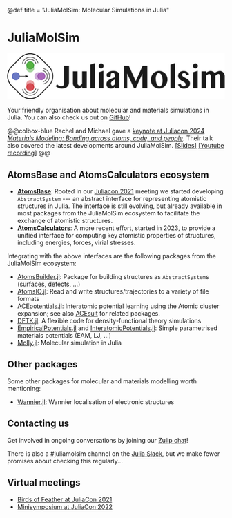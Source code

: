 @def title = "JuliaMolSim: Molecular Simulations in Julia"

# JuliaMolSim

![JuliaMolSim logo](/assets/juliamolsim.png)

Your friendly organisation about molecular and materials simulations in Julia.
You can also check us out on [GitHub](https://github.com/JuliaMolSim)!

@@colbox-blue
Rachel and Michael gave a
[keynote at Juliacon 2024](https://juliacon.org/2024/keynotes/#materials_modeling_bonding_across_atoms_code_and_people)
[*Materials Modeling: Bonding across atoms, code, and people*](https://michael-herbst.com/talks/2024.07.10_juliamolsim.pdf).
Their talk also covered the latest developments around JuliaMolSim.
[[Slides]](https://michael-herbst.com/talks/2024.07.10_juliamolsim.pdf) [[Youtube recording]](https://www.youtube.com/watch?v=zDh6LmEGUDc)
@@

## AtomsBase and AtomsCalculators ecosystem
- [**AtomsBase**](https://github.com/mfherbst/AtomsBase.jl):
  Rooted in our [Juliacon 2021](/juliacon21) meeting we started developing
  `AbstractSystem` ---
  an abstract interface for representing atomistic structures in Julia.
  The interface is still evolving, but already available in most packages
  from the JuliaMolSim ecosystem to facilitate the exchange of atomistic structures.
- [**AtomsCalculators**](https://github.com/JuliaMolSim/AtomsCalculators.jl):
  A more recent effort, started in 2023, to provide a unified interface
  for computing key atomistic properties of structures, including
  energies, forces, virial stresses.

Integrating with the above interfaces are the following packages
from the JuliaMolSim ecosystem:

- [AtomsBuilder.jl](https://github.com/JuliaMolSim/AtomsBuilder.jl):
  Package for building structures as `AbstractSystem`s (surfaces, defects, ...)
- [AtomsIO.jl](https://github.com/mfherbst/AtomsIO.jl):
  Read and write structures/trajectories to a variety of file formats
- [ACEpotentials.jl](https://github.com/ACEsuit/ACEpotentials.jl): Interatomic potential learning using the Atomic cluster expansion; see also [ACEsuit](https://github.com/ACEsuit) for related packages.
- [DFTK.jl](https://dftk.org): A flexible code for density-functional theory simulations
- [EmpiricalPotentials.jl](https://github.com/JuliaMolSim/EmpiricalPotentials.jl)
  and [InteratomicPotentials.jl](https://github.com/cesmix-mit/InteratomicPotentials.jl):
  Simple parametrised materials potentials (EAM, LJ, ...)
- [Molly.jl](https://juliamolsim.github.io/Molly.jl/stable/):
  Molecular simulation in Julia

## Other packages
Some other packages for molecular and materials modelling worth mentioning:
- [Wannier.jl](https://github.com/qiaojunfeng/Wannier.jl):
  Wannier localisation of electronic structures

## Contacting us
[zulip-url]: https://juliamolsim.zulipchat.com/register/
[slack-url]: https://julialang.org/slack/
Get involved in ongoing conversations by joining our [Zulip chat][zulip-url]!

There is also a #juliamolsim channel on the [Julia Slack][slack-url],
but we make fewer promises about checking this regularly...

## Virtual meetings
- [Birds of Feather at JuliaCon 2021](/juliacon21)
- [Minisymposium at JuliaCon 2022](/juliacon22)

